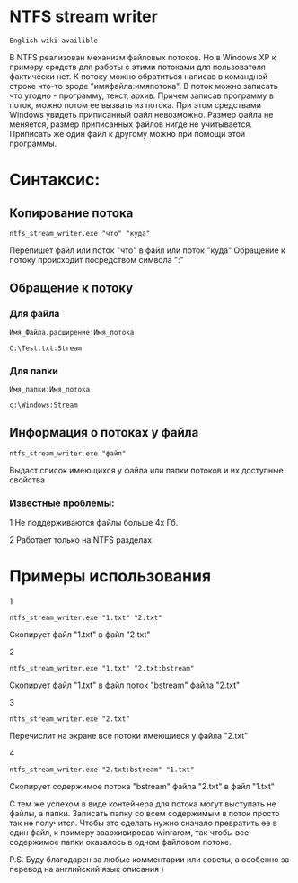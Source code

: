 # NTFS stream writer #
`English wiki availible`

В NTFS реализован механизм файловых потоков. Но в Windows XP к примеру средств для работы с этими потоками для пользователя фактически нет.
К потоку можно обратиться написав в командной строке что-то вроде "имяфайла:имяпотока". В поток можно записать что угодно - программу, текст, архив. Причем записав программу в поток, можно потом ее вызвать из потока.
При этом средствами Windows увидеть приписанный файл невозможно. Размер файла не меняется, размер приписанных файлов нигде не учитывается.
Приписать же один файл к другому можно при помощи этой программы.
# Синтаксис: #

## Копирование потока ##
```
ntfs_stream_writer.exe "что" "куда"
```
Перепишет файл или поток "что" в файл или поток "куда"
Обращение к потоку происходит посредством символа ":"
## Обращение к потоку ##
### Для файла ###
`Имя_Файла.расширение:Имя_потока`
```
C:\Test.txt:Stream
```
### Для папки ###
`Имя_папки:Имя_потока`
```
c:\Windows:Stream
```

## Информация о потоках у файла ##
```
ntfs_stream_writer.exe "файл"
```
Выдаст список имеющихся у файла или папки потоков и их доступные свойства
### Известные проблемы: ###
1 Не поддерживаются файлы больше 4х Гб.

2 Работает только на NTFS разделах
# Примеры использования #
1
```
ntfs_stream_writer.exe "1.txt" "2.txt"
```
Скопирует файл "1.txt" в файл "2.txt"

2
```
ntfs_stream_writer.exe "1.txt" "2.txt:bstream"
```
Скопирует файл "1.txt" в файл поток "bstream" файла "2.txt"

3
```
ntfs_stream_writer.exe "2.txt"
```
Перечислит на экране все потоки имеющиеся у файла "2.txt"

4
```
ntfs_stream_writer.exe "2.txt:bstream" "1.txt"
```
Скопирует содержимое потока "bstream" файла "2.txt" в файл "1.txt"

С тем же успехом в виде контейнера для потока могут выступать не файлы, а папки. Записать папку со всем содержимым в поток просто так не получится. Чтобы это сделать нужно сначало превратить ее в один файл, к примеру заархивировав winrarом, так чтобы все содержимое папки оказалось в одном файловом потоке.

P.S. Буду благодарен за любые комментарии или советы, а особенно за перевод на английский язык описания )